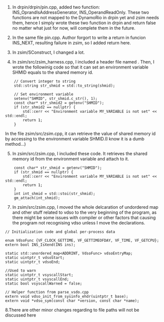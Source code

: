 1. In drpin/drpin/pin.cpp, added two function: INS_OprandIsAddressGenerator, INS_OperandReadOnly. These two functions are not mapped to the DynamoRio in drpin yet and zsim needs them, hence I simply wrote these two function in drpin and return false no matter what just for now, will complete them in the future.

2. In the same file pin.cpp. Author forgort to write a return in funcion INS_NEXT, resulting failure in zsim, so I added return here.

3. In zsim/SConstruct, I changed a lot.

4. In zsim/src/zsim_harness.cpp, I included a header file named <cstdlib>. Then, I wrote the followinig code so that it can set an environment variable SHMID equals to the shared memory id.
```
    // Convert integer to string
    std::string str_shmid = std::to_string(shmid);

    // Set environment variable
    setenv("SHMID", str_shmid.c_str(), 1);
    const char* str_shmid2 = getenv("SHMID");
    if (str_shmid2 == nullptr) {
        std::cerr << "Environment variable MY_VARIABLE is not set" << std::endl;
        return 1;
    }
```
In the file zsim/src/zsim.cpp, it can retrieve the value of shared memory id by accessing to the environment variable SHMID.(I know it is a dumb method...)

5. In zsim/src/zsim.cpp, I included these code. It retrieves the shared memory id from the environment variable and attach to it.
```
    const char* str_shmid = getenv("SHMID");
    if (str_shmid == nullptr) {
        std::cerr << "Environment variable MY_VARIABLE is not set" << std::endl;
        return 1;
    }
    int int_shmid = std::stoi(str_shmid);
    gm_attach(int_shmid);
```
7. In zsim/src/zsim.cpp, I moved the whole delcaration of undordered map and other stuff related to vdso to the very beginning of the program, as there might be some issues with compiler or other factors that causing the program not recognising vdso unless I move the declarations.
```
// Initialization code and global per-process data

enum VdsoFunc {VF_CLOCK_GETTIME, VF_GETTIMEOFDAY, VF_TIME, VF_GETCPU};
extern bool INS_IsXend(INS ins);

static std::unordered_map<ADDRINT, VdsoFunc> vdsoEntryMap;
static uintptr_t vdsoStart;
static uintptr_t vdsoEnd;

//Used to warn
static uintptr_t vsyscallStart;
static uintptr_t vsyscallEnd;
static bool vsyscallWarned = false;

// Helper function from parse_vsdo.cpp
extern void vdso_init_from_sysinfo_ehdr(uintptr_t base);
extern void *vdso_sym(const char *version, const char *name);
```

8.There are other minor changes regarding to file paths will not be discussed here
